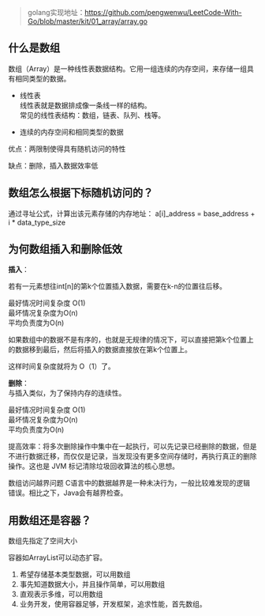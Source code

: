 > golang实现地址：https://github.com/pengwenwu/LeetCode-With-Go/blob/master/kit/01_array/array.go

## 什么是数组
数组（Array）是一种线性表数据结构。它用一组连续的内存空间，来存储一组具有相同类型的数据。

- 线性表  
    线性表就是数据排成像一条线一样的结构。  
    常见的线性表结构：数组，链表、队列、栈等。

- 连续的内存空间和相同类型的数据

优点：两限制使得具有随机访问的特性  

缺点：删除，插入数据效率低

## 数组怎么根据下标随机访问的？

通过寻址公式，计算出该元素存储的内存地址：
a[i]_address = base_address + i * data_type_size

## 为何数组插入和删除低效
**插入**：  

若有一元素想往int[n]的第k个位置插入数据，需要在k-n的位置往后移。  

最好情况时间复杂度 O(1)  
最坏情况复杂度为O(n)  
平均负责度为O(n)  

如果数组中的数据不是有序的，也就是无规律的情况下，可以直接把第k个位置上的数据移到最后，然后将插入的数据直接放在第k个位置上。

这样时间复杂度就将为 O（1）了。

**删除**：  
与插入类似，为了保持内存的连续性。  

最好情况时间复杂度 O(1)  
最坏情况复杂度为O(n)  
平均负责度为O(n)  

提高效率：将多次删除操作中集中在一起执行，可以先记录已经删除的数据，但是不进行数据迁移，而仅仅是记录，当发现没有更多空间存储时，再执行真正的删除操作。这也是 JVM 标记清除垃圾回收算法的核心思想。  

数组访问越界问题
C语言中的数据越界是一种未决行为，一般比较难发现的逻辑错误。相比之下，Java会有越界检查。

## 用数组还是容器？
数组先指定了空间大小  

容器如ArrayList可以动态扩容。  

1. 希望存储基本类型数据，可以用数组
2. 事先知道数据大小，并且操作简单，可以用数组
3. 直观表示多维，可以用数组
4. 业务开发，使用容器足够，开发框架，追求性能，首先数组。